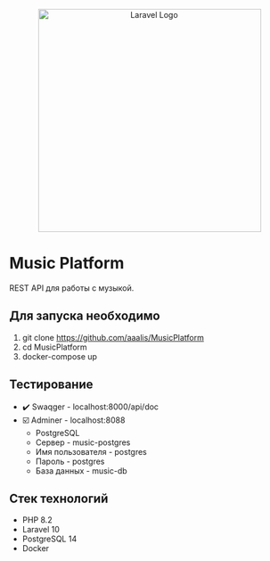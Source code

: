 <p align="center"><a href="https://laravel.com" target="_blank"><img src="https://raw.githubusercontent.com/laravel/art/master/logo-lockup/5%20SVG/2%20CMYK/1%20Full%20Color/laravel-logolockup-cmyk-red.svg" width="400" alt="Laravel Logo"></a></p>

# Music Platform
REST API для работы с музыкой.

## Для запуска необходимо

1. git clone https://github.com/aaalis/MusicPlatform
2. cd MusicPlatform
3. docker-compose up

## Тестирование

- :heavy_check_mark: Swaqger - localhost:8000/api/doc
- :ballot_box_with_check: Adminer - localhost:8088
  - PostgreSQL
  - Сервер - music-postgres
  - Имя пользователя - postgres
  - Пароль - postgres
  - База данных - music-db

## Стек технологий

- PHP 8.2
- Laravel 10
- PostgreSQL 14
- Docker
